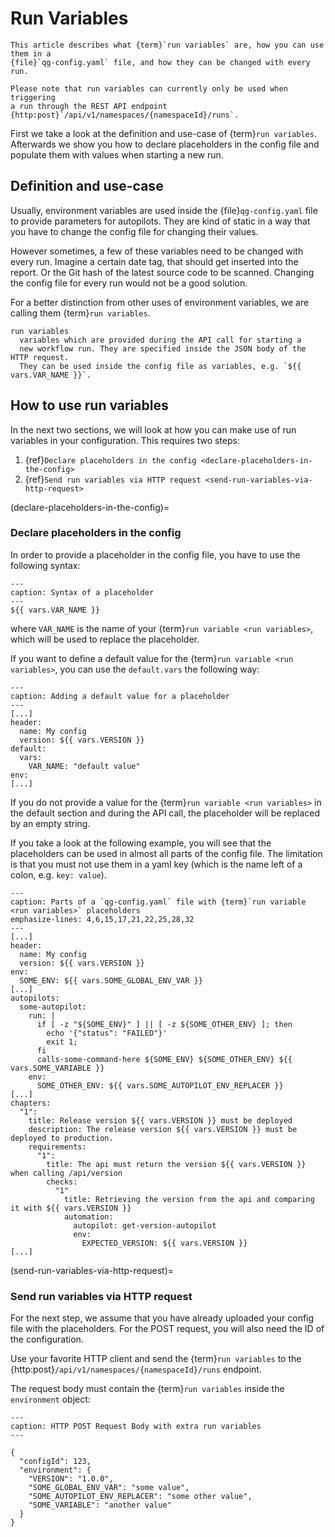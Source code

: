 <!--
SPDX-FileCopyrightText: 2024 grow platform GmbH

SPDX-License-Identifier: MIT
-->

# Run Variables

```{note}
This article describes what {term}`run variables` are, how you can use them in a
{file}`qg-config.yaml` file, and how they can be changed with every run.

Please note that run variables can currently only be used when triggering
a run through the REST API endpoint {http:post}`/api/v1/namespaces/{namespaceId}/runs`.
```

First we take a look at the definition and use-case of {term}`run variables`.
Afterwards we show you how to declare placeholders in the config file and
populate them with values when starting a new run.

## Definition and use-case

Usually, environment variables are used inside the {file}`qg-config.yaml` file
to provide parameters for autopilots. They are kind of static in a way that you
have to change the config file for changing their values.

However sometimes, a few of these variables need to be changed with every run.
Imagine a certain date tag, that should get inserted into the report.
Or the Git hash of the latest source code to be scanned.
Changing the config file for every run would not be a good solution.

For a better distinction from other uses of environment variables, we are
calling them {term}`run variables`.

```{glossary}
run variables
  variables which are provided during the API call for starting a
  new workflow run. They are specified inside the JSON body of the HTTP request.
  They can be used inside the config file as variables, e.g. `${{ vars.VAR_NAME }}`.
```

## How to use run variables

In the next two sections, we will look at how you can make use of run variables
in your configuration. This requires two steps:

1. {ref}`Declare placeholders in the config <declare-placeholders-in-the-config>`
2. {ref}`Send run variables via HTTP request <send-run-variables-via-http-request>`

(declare-placeholders-in-the-config)=

### Declare placeholders in the config

In order to provide a placeholder in the config file, you have to use the following syntax:

```{code-block} yaml
---
caption: Syntax of a placeholder
---
${{ vars.VAR_NAME }}
```

where `VAR_NAME` is the name of your {term}`run variable <run variables>`, which
will be used to replace the placeholder.

If you want to define a default value for the {term}`run variable <run variables>`, you can use the `default.vars` the following way:

```{code-block} yaml
---
caption: Adding a default value for a placeholder
---
[...]
header:
  name: My config
  version: ${{ vars.VERSION }}
default:
  vars:
    VAR_NAME: "default value"
env:
[...]
```

If you do not provide a value for the {term}`run variable <run variables>` in the default section and during the API call, the placeholder will be replaced by an empty string.

If you take a look at the following example, you will see that the placeholders
can be used in almost all parts of the config file. The limitation is that you
must not use them in a yaml key (which is the name left of a colon, e.g. `key: value`).

```{code-block} yaml
---
caption: Parts of a `qg-config.yaml` file with {term}`run variable <run variables>` placeholders
emphasize-lines: 4,6,15,17,21,22,25,28,32
---
[...]
header:
  name: My config
  version: ${{ vars.VERSION }}
env:
  SOME_ENV: ${{ vars.SOME_GLOBAL_ENV_VAR }}
[...]
autopilots:
  some-autopilot:
    run: |
      if [ -z "${SOME_ENV}" ] || [ -z ${SOME_OTHER_ENV} ]; then
        echo '{"status": "FAILED"}'
        exit 1;
      fi
      calls-some-command-here ${SOME_ENV} ${SOME_OTHER_ENV} ${{ vars.SOME_VARIABLE }}
    env:
      SOME_OTHER_ENV: ${{ vars.SOME_AUTOPILOT_ENV_REPLACER }}
[...]
chapters:
  "1":
    title: Release version ${{ vars.VERSION }} must be deployed
    description: The release version ${{ vars.VERSION }} must be deployed to production.
    requirements:
      "1":
        title: The api must return the version ${{ vars.VERSION }} when calling /api/version
        checks:
          "1"
            title: Retrieving the version from the api and comparing it with ${{ vars.VERSION }}
            automation:
              autopilot: get-version-autopilot
              env:
                EXPECTED_VERSION: ${{ vars.VERSION }}
[...]
```

(send-run-variables-via-http-request)=

### Send run variables via HTTP request

For the next step, we assume that you have already uploaded your config file with
the placeholders. For the POST request, you will also need the ID of the
configuration.

Use your favorite HTTP client and send the {term}`run variables` to the
{http:post}`/api/v1/namespaces/{namespaceId}/runs` endpoint.

The request body must contain the {term}`run variables` inside the
`environment` object:

```{code-block} json
---
caption: HTTP POST Request Body with extra run variables
---

{
  "configId": 123,
  "environment": {
    "VERSION": "1.0.0",
    "SOME_GLOBAL_ENV_VAR": "some value",
    "SOME_AUTOPILOT_ENV_REPLACER": "some other value",
    "SOME_VARIABLE": "another value"
  }
}
```
